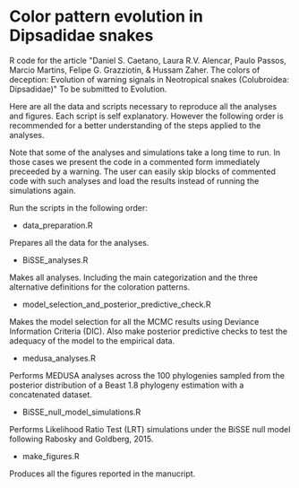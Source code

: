 Color pattern evolution in Dipsadidae snakes
=========================

R code for the article "Daniel S. Caetano, Laura R.V. Alencar, Paulo Passos, Marcio Martins, Felipe G. Grazziotin, & Hussam Zaher. The colors of deception: Evolution of warning signals in Neotropical snakes (Colubroidea: Dipsadidae)" To be submitted to Evolution.

Here are all the data and scripts necessary to reproduce all the analyses and figures. Each script is self explanatory. However the following order is recommended for a better understanding of the steps applied to the analyses.

Note that some of the analyses and simulations take a long time to run. In those cases we present the code in a commented form immediately preceeded by a warning. The user can easily skip blocks of commented code with such analyses and load the results instead of running the simulations again.

Run the scripts in the following order:

 - data_preparation.R
 
 Prepares all the data for the analyses.
 - BiSSE_analyses.R
 
 Makes all analyses. Including the main categorization and the three alternative definitions for the coloration patterns.
 
 - model_selection_and_posterior_predictive_check.R
 
 Makes the model selection for all the MCMC results using Deviance Information Criteria (DIC). Also make posterior predictive checks to test the adequacy of the model to the empirical data.
 
 - medusa_analyses.R
 
 Performs MEDUSA analyses across the 100 phylogenies sampled from the posterior distribution of a Beast 1.8 phylogeny estimation with a concatenated dataset.
 
 - BiSSE_null_model_simulations.R
 
 Performs Likelihood Ratio Test (LRT) simulations under the BiSSE null model following Rabosky and Goldberg, 2015.
 - make_figures.R
 
 Produces all the figures reported in the manucript.
